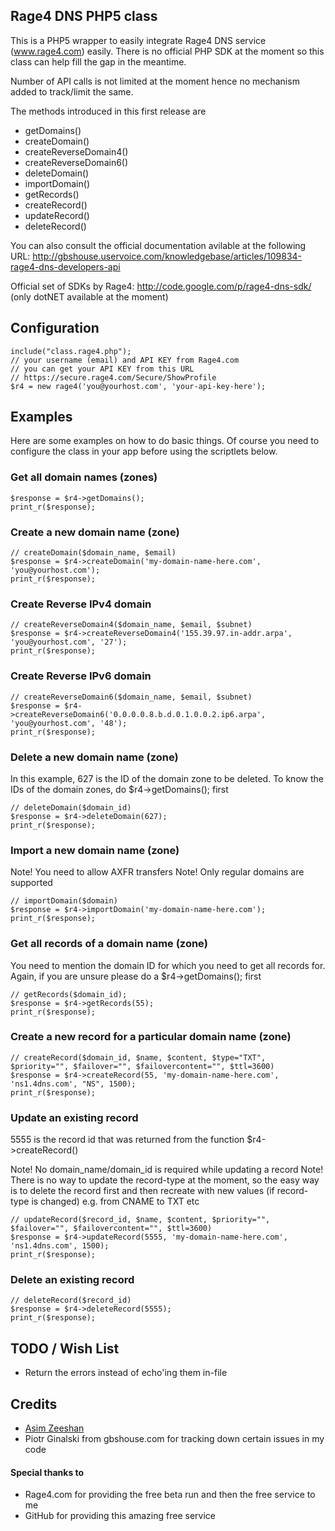 ## Rage4 DNS PHP5 class

This is a PHP5 wrapper to easily integrate Rage4 DNS service (www.rage4.com) easily. There is no official PHP SDK at the moment so this class can help fill the gap in the meantime.

Number of API calls is not limited at the moment hence no mechanism added to track/limit the same.

The methods introduced in this first release are
- getDomains()
- createDomain()
- createReverseDomain4()
- createReverseDomain6()
- deleteDomain()
- importDomain()
- getRecords()
- createRecord()
- updateRecord()
- deleteRecord()

You can also consult the official documentation avilable at the following URL:
http://gbshouse.uservoice.com/knowledgebase/articles/109834-rage4-dns-developers-api

Official set of SDKs by Rage4: http://code.google.com/p/rage4-dns-sdk/ (only dotNET available at the moment)

## Configuration

	include("class.rage4.php");
	// your username (email) and API KEY from Rage4.com
	// you can get your API KEY from this URL
	// https://secure.rage4.com/Secure/ShowProfile
	$r4 = new rage4('you@yourhost.com', 'your-api-key-here');

## Examples

Here are some examples on how to do basic things. Of course you need to configure the class in your app before using the scriptlets below.

### Get all domain names (zones)

	$response = $r4->getDomains();
	print_r($response);
    
### Create a new domain name (zone)

	// createDomain($domain_name, $email)
	$response = $r4->createDomain('my-domain-name-here.com', 'you@yourhost.com');
	print_r($response);

### Create Reverse IPv4 domain

	// createReverseDomain4($domain_name, $email, $subnet)
	$response = $r4->createReverseDomain4('155.39.97.in-addr.arpa', 'you@yourhost.com', '27');
	print_r($response);

### Create Reverse IPv6 domain

	// createReverseDomain6($domain_name, $email, $subnet)
	$response = $r4->createReverseDomain6('0.0.0.0.8.b.d.0.1.0.0.2.ip6.arpa', 'you@yourhost.com', '48');
	print_r($response);

### Delete a new domain name (zone)

In this example, 627 is the ID of the domain zone to be deleted. To know the IDs of the domain zones, do $r4->getDomains(); first

	// deleteDomain($domain_id)
	$response = $r4->deleteDomain(627);
	print_r($response);

### Import a new domain name (zone)

Note! You need to allow AXFR transfers
Note! Only regular domains are supported
        
	// importDomain($domain)
	$response = $r4->importDomain('my-domain-name-here.com');
	print_r($response);

### Get all records of a domain name (zone)

You need to mention the domain ID for which you need to get all records for. Again, if you are unsure please do a $r4->getDomains(); first

	// getRecords($domain_id);
	$response = $r4->getRecords(55);
	print_r($response);

### Create a new record for a particular domain name (zone)

	// createRecord($domain_id, $name, $content, $type="TXT", $priority="", $failover="", $failovercontent="", $ttl=3600)
	$response = $r4->createRecord(55, 'my-domain-name-here.com', 'ns1.4dns.com', "NS", 1500);
	print_r($response);

### Update an existing record

5555 is the record id that was returned from the function $r4->createRecord()

Note! No domain_name/domain_id is required while updating a record
Note! There is no way to update the record-type at the moment, so the easy way is to delete the record first and then recreate with new values (if record-type is changed) e.g. from CNAME to TXT etc

	// updateRecord($record_id, $name, $content, $priority="", $failover="", $failovercontent="", $ttl=3600)
	$response = $r4->updateRecord(5555, 'my-domain-name-here.com', 'ns1.4dns.com', 1500);
	print_r($response);

### Delete an existing record

	// deleteRecord($record_id)
	$response = $r4->deleteRecord(5555);
	print_r($response);
    
## TODO / Wish List

- Return the errors instead of echo'ing them in-file
 
## Credits

- [Asim Zeeshan](https://github.com/asimzeeshan)
- Piotr Ginalski from gbshouse.com for tracking down certain issues in my code

#### Special thanks to

- Rage4.com for providing the free beta run and then the free service to me
- GitHub for providing this amazing free service